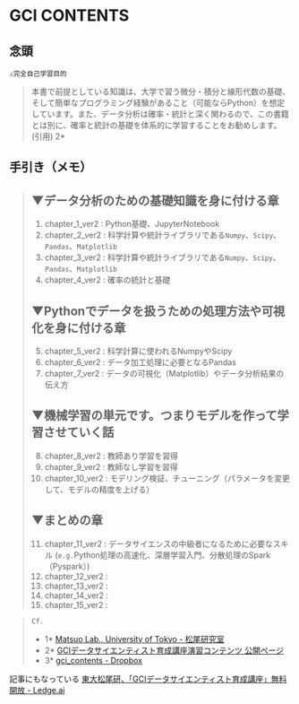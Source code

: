 # GCI CONTENTS
## 念頭

`⚠️完全自己学習目的`

>本書で前提としている知識は、大学で習う微分・積分と線形代数の基礎、そして簡単なプログラミング経験があること（可能ならPython）を想定しています。また、データ分析は確率・統計と深く関わるので、この書籍とは別に、確率と統計の基礎を体系的に学習することをお勧めします。
> (引用) 2*


## 手引き（メモ）
> ## ▼データ分析のための基礎知識を身に付ける章
> 1. chapter_1_ver2 : Python基礎、JupyterNotebook
> 2. chapter_2_ver2 : 科学計算や統計ライブラリである`Numpy`、`Scipy`、`Pandas`、`Matplotlib`
> 3. chapter_3_ver2 : 科学計算や統計ライブラリである`Numpy`、`Scipy`、`Pandas`、`Matplotlib`
> 4. chapter_4_ver2 : 確率の統計と基礎
> ## ▼Pythonでデータを扱うための処理方法や可視化を身に付ける章
> 5. chapter_5_ver2 : 科学計算に使われるNumpyやScipy
> 6. chapter_6_ver2 : データ加工処理に必要となるPandas
> 7. chapter_7_ver2 : データの可視化（Matplotlib）やデータ分析結果の伝え方
> ## ▼機械学習の単元です。つまりモデルを作って学習させていく話
> 8. chapter_8_ver2 : 教師あり学習を習得
> 9. chapter_9_ver2 : 教師なし学習を習得
> 10. chapter_10_ver2 : モデリング検証、チューニング（パラメータを変更して、モデルの精度を上げる）
> ## ▼まとめの章
> 11. chapter_11_ver2 : データサイエンスの中級者になるために必要なスキル (`e.g.`Python処理の高速化、深層学習入門、分散処理のSpark（Pyspark）)
> 12. chapter_12_ver2 :
> 13. chapter_13_ver2 :
> 14. chapter_14_ver2 :
> 15. chapter_15_ver2 :

> `Cf.`
> + 1* [Matsuo Lab., University of Tokyo - 松尾研究室](https://weblab.t.u-tokyo.ac.jp/)
> + 2* [GCIデータサイエンティスト育成講座演習コンテンツ 公開ページ](https://weblab.t.u-tokyo.ac.jp/gci_contents/)
> + 3* [gci_contents - Dropbox](https://www.dropbox.com/sh/rzpulcodwzsf12u/AABuOIALJPZOwgeSO3hL-gnla?dl=0&lst=)

記事にもなっている
[東大松尾研、「GCIデータサイエンティスト育成講座」無料開放 - Ledge.ai](https://ledge.ai/gci-contents/)
